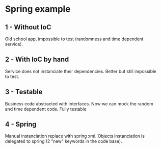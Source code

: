 # Spring example
## 1 - Without IoC
Old school app, impossible to test (randomness and time dependent service).

## 2 - With IoC by hand
Service does not instanciate their dependencies. Better but still impossible to test.

## 3 - Testable
Business code abstracted with interfaces. Now we can mock the random and time dependent code. Fully testable

## 4 - Spring
Manual instanciation replace with spring xml. Objects instanciation is delegated to spring (2 "new" keywords in the code base).
